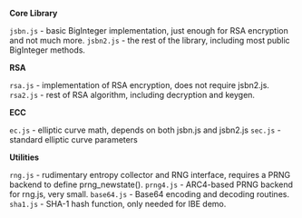 **Core Library**

`jsbn.js` - basic BigInteger implementation, just enough for RSA encryption and not much more.
`jsbn2.js` - the rest of the library, including most public BigInteger methods.

**RSA**

`rsa.js` - implementation of RSA encryption, does not require jsbn2.js.
`rsa2.js` - rest of RSA algorithm, including decryption and keygen.

**ECC**

`ec.js` - elliptic curve math, depends on both jsbn.js and jsbn2.js
`sec.js` - standard elliptic curve parameters

**Utilities**

`rng.js` - rudimentary entropy collector and RNG interface, requires a PRNG backend to define prng_newstate().
`prng4.js` - ARC4-based PRNG backend for rng.js, very small.
`base64.js` - Base64 encoding and decoding routines.
`sha1.js` - SHA-1 hash function, only needed for IBE demo.